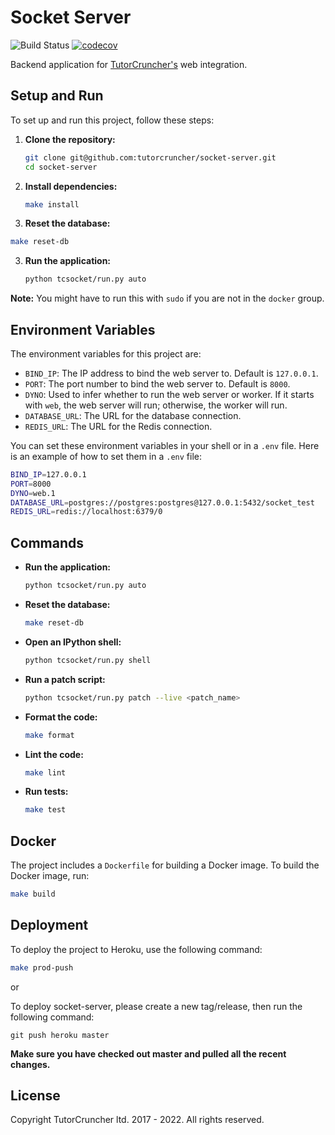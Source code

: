 # Socket Server

![Build Status](https://github.com/tutorcruncher/socket-server/workflows/CI/badge.svg)
[![codecov](https://codecov.io/gh/tutorcruncher/socket-server/branch/master/graph/badge.svg)](https://codecov.io/gh/tutorcruncher/socket-server)

Backend application for [TutorCruncher's](https://tutorcruncher.com) web integration.
## Setup and Run

To set up and run this project, follow these steps:

1. **Clone the repository:**
   ```sh
   git clone git@github.com:tutorcruncher/socket-server.git
   cd socket-server
   ```

2. **Install dependencies:**
   ```sh
   make install
   ```

3. **Reset the database:**
  ```sh
  make reset-db
  ```

3. **Run the application:**
   ```sh
   python tcsocket/run.py auto
   ```
   
**Note:** You might have to run this with `sudo` if you are not in the `docker` group.

## Environment Variables

The environment variables for this project are:

- `BIND_IP`: The IP address to bind the web server to. Default is `127.0.0.1`.
- `PORT`: The port number to bind the web server to. Default is `8000`.
- `DYNO`: Used to infer whether to run the web server or worker. If it starts with `web`, the web server will run; otherwise, the worker will run.
- `DATABASE_URL`: The URL for the database connection.
- `REDIS_URL`: The URL for the Redis connection.

You can set these environment variables in your shell or in a `.env` file. Here is an example of how to set them in a `.env` file:

```sh
BIND_IP=127.0.0.1
PORT=8000
DYNO=web.1
DATABASE_URL=postgres://postgres:postgres@127.0.0.1:5432/socket_test
REDIS_URL=redis://localhost:6379/0
```

## Commands

- **Run the application:**
  ```sh
  python tcsocket/run.py auto
  ```

- **Reset the database:**
  ```sh
  make reset-db
  ```

- **Open an IPython shell:**
  ```sh
  python tcsocket/run.py shell
  ```

- **Run a patch script:**
  ```sh
  python tcsocket/run.py patch --live <patch_name>
  ```
- **Format the code:**
   ```sh
   make format
   ```

- **Lint the code:**
   ```sh
   make lint
   ```

- **Run tests:**
   ```sh
   make test
   ```

## Docker

The project includes a `Dockerfile` for building a Docker image. To build the Docker image, run:

```sh
make build
```

## Deployment

To deploy the project to Heroku, use the following command:

```sh
make prod-push
```

or

To deploy socket-server, please create a new tag/release, then run the following command:

```
git push heroku master
```

**Make sure you have checked out master and pulled all the recent changes.**

## License

Copyright TutorCruncher ltd. 2017 - 2022.
All rights reserved.
